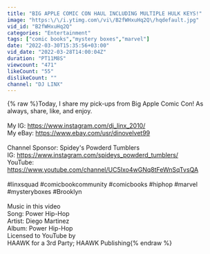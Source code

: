 ```yaml
---
title: "BIG APPLE COMIC CON HAUL INCLUDING MULTIPLE HULK KEYS!"
image: "https:\/\/i.ytimg.com\/vi\/B2fWHxuHq2Q\/hqdefault.jpg"
vid_id: "B2fWHxuHq2Q"
categories: "Entertainment"
tags: ["comic books","mystery boxes","marvel"]
date: "2022-03-30T15:35:56+03:00"
vid_date: "2022-03-28T14:00:04Z"
duration: "PT11M8S"
viewcount: "471"
likeCount: "55"
dislikeCount: ""
channel: "DJ LINX"
---
```

{% raw %}Today, I share my pick-ups from Big Apple Comic Con! As always, share, like, and enjoy.<br /><br />My IG: <a rel="nofollow" target="blank" href="https://www.instagram.com/dj_linx_2010/">https://www.instagram.com/dj_linx_2010/</a><br />My eBay: <a rel="nofollow" target="blank" href="https://www.ebay.com/usr/dinovelvet99">https://www.ebay.com/usr/dinovelvet99</a><br /><br />Channel Sponsor: Spidey's Powderd Tumblers<br />IG: <a rel="nofollow" target="blank" href="https://www.instagram.com/spideys_powderd_tumblers/">https://www.instagram.com/spideys_powderd_tumblers/</a><br />YouTube: <a rel="nofollow" target="blank" href="https://www.youtube.com/channel/UC5Ixo4wGNq8tFeWnSqTvsQA">https://www.youtube.com/channel/UC5Ixo4wGNq8tFeWnSqTvsQA</a><br /><br />#linxsquad #comicbookcommunity #comicbooks #hiphop #marvel #mysteryboxes #Brooklyn<br /><br />Music in this video<br />Song: Power Hip-Hop<br />Artist: Diego Martinez<br />Album: Power Hip-Hop<br />Licensed to YouTube by<br />HAAWK for a 3rd Party; HAAWK Publishing{% endraw %}
